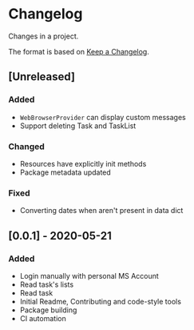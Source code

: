# Changelog

Changes in a project.

The format is based on [Keep a Changelog](https://keepachangelog.com/en/1.0.0/).

## [Unreleased]

### Added

- `WebBrowserProvider` can display custom messages
- Support deleting Task and TaskList

### Changed

- Resources have explicitly init methods
- Package metadata updated

### Fixed

- Converting dates when aren't present in data dict

## [0.0.1] - 2020-05-21

### Added

- Login manually with personal MS Account
- Read task's lists
- Read task
- Initial Readme, Contributing and code-style tools
- Package building
- CI automation
